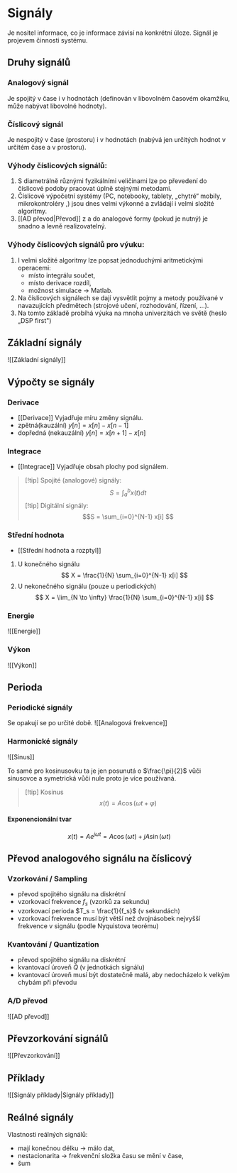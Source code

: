 # Signály
Je nositel informace, co je informace závisí na konkrétní úloze. Signál je projevem činnosti systému.

## Druhy signálů
### Analogový signál
Je spojitý v čase i v hodnotách (definován v libovolném časovém okamžiku, může nabývat libovolné hodnoty).

### Číslicový signál 
Je nespojitý v čase (prostoru) i v hodnotách (nabývá jen určitých hodnot v určitém čase a v prostoru).

### Výhody číslicových signálů:
1. S diametrálně různými fyzikálními veličinami lze po převedení do číslicové podoby pracovat úplně stejnými metodami.
2. Číslicové výpočetní systémy (PC, notebooky, tablety, „chytré“ mobily, mikrokontroléry ,) jsou dnes velmi výkonné a zvládají i velmi složité algoritmy.
3. [[AD převod|Převod]] z a do analogové formy (pokud je nutný) je snadno a levně realizovatelný.

### Výhody číslicových signálů pro výuku:
1. I velmi složité algoritmy lze popsat jednoduchými aritmetickými operacemi: 
   - místo integrálu součet, 
   - místo derivace rozdíl, 
   - možnost simulace -> Matlab.
1. Na číslicových signálech se dají vysvětlit pojmy a metody používané v navazujících předmětech (strojové učení, rozhodování, řízení, ...).
2. Na tomto základě probíhá výuka na mnoha univerzitách ve světě (heslo „DSP first")

## Základní signály
![[Základní signály]]

## Výpočty se signály
### Derivace
- [[Derivace]]
Vyjadřuje míru změny signálu.
- zpětná(kauzální) $y[n] = x[n] - x[n-1]$
- dopředná (nekauzální) $y[n] = x[n+1] - x[n]$

### Integrace
- [[Integrace]]
Vyjadřuje obsah plochy pod signálem.
> [!tip] Spojité (analogové) signály:
$$
S = \int_{a}^{b} x(t) dt
$$
> [!tip] Digitální signály:
$$S = \sum_{i=0}^{N-1} x[i]
$$ 

### Střední hodnota
- [[Střední hodnota a rozptyl]]
1. U konečného signálu
$$
X = \frac{1}{N} \sum_{i=0}^{N-1} x[i]
$$
2. U nekonečného signálu (pouze u periodických)
$$
X = \lim_{N \to \infty} \frac{1}{N} \sum_{i=0}^{N-1} x[i]
$$
### Energie
 ![[Energie]]
### Výkon
![[Výkon]]
## Perioda
### Periodické signály
Se opakují se po určité době.
![[Analogová frekvence]]
### Harmonické signály
![[Sinus]]

To samé pro kosinusovku ta je jen posunutá o $\frac{\pi}{2}$ vůči sinusovce a symetrická vůči nule proto je více používaná.
> [!tip] Kosinus
$$
x(t) =A \cos(\omega t + \varphi)
$$
#### Exponencionální tvar

$$
x(t) = Ae^{j \omega t} = A \cos(\omega t) + j A \sin(\omega t)
$$
## Převod analogového signálu na číslicový
### Vzorkování / Sampling
- převod spojitého signálu na diskrétní
- vzorkovací frekvence $f_s$ (vzorků za sekundu)
- vzorkovací perioda $T_s = \frac{1}{f_s}$ (v sekundách)
- vzorkovací frekvence musí být větší než dvojnásobek nejvyšší frekvence v signálu (podle Nyquistova teorému)

### Kvantování / Quantization
- převod spojitého signálu na diskrétní
- kvantovací úroveň $Q$ (v jednotkách signálu)
- kvantovací úroveň musí být dostatečně malá, aby nedocházelo k velkým chybám při převodu
### A/D převod
![[AD převod]]

## Převzorkování signálů
![[Převzorkování]]
## Příklady
![[Signály příklady|Signály příklady]]

## Reálné signály
Vlastnosti reálných signálů:
- mají konečnou délku -> málo dat,
- nestacionarita -> frekvenční složka času se mění v čase,
- šum